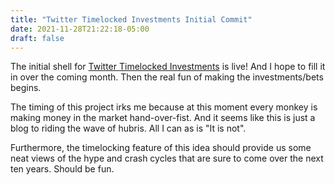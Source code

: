```yaml
---
title: "Twitter Timelocked Investments Initial Commit"
date: 2021-11-28T21:22:18-05:00
draft: false
---
```


The initial shell for [Twitter Timelocked Investments](https://www.timelockedinvestments.com/) is live! And I hope to fill it in over the coming month. Then the real fun of making the investments/bets begins.

The timing of this project irks me because at this moment every monkey is making money in the market hand-over-fist. And it seems like this is just a blog to riding the wave of hubris. All I can as is "It is not".

Furthermore, the timelocking feature of this idea should provide us some neat views of the hype and crash cycles that are sure to come over the next ten years. Should be fun.   

